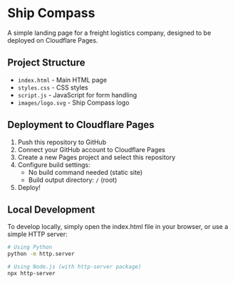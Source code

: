 # Ship Compass

A simple landing page for a freight logistics company, designed to be deployed on Cloudflare Pages.

## Project Structure

- `index.html` - Main HTML page
- `styles.css` - CSS styles
- `script.js` - JavaScript for form handling
- `images/logo.svg` - Ship Compass logo

## Deployment to Cloudflare Pages

1. Push this repository to GitHub
2. Connect your GitHub account to Cloudflare Pages
3. Create a new Pages project and select this repository
4. Configure build settings:
   - No build command needed (static site)
   - Build output directory: `/` (root)
5. Deploy!

## Local Development

To develop locally, simply open the index.html file in your browser, or use a simple HTTP server:

```bash
# Using Python
python -m http.server

# Using Node.js (with http-server package)
npx http-server
``` 